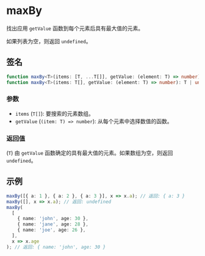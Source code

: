 # maxBy

找出应用 `getValue` 函数到每个元素后具有最大值的元素。

如果列表为空，则返回 `undefined`。

## 签名

```typescript
function maxBy<T>(items: [T, ...T[]], getValue: (element: T) => number): T;
function maxBy<T>(items: T[], getValue: (element: T) => number): T | undefined;
```

### 参数

- `items` (`T[]`): 要搜索的元素数组。
- `getValue` (`(item: T) => number`): 从每个元素中选择数值的函数。

### 返回值

(`T`) 由 `getValue` 函数确定的具有最大值的元素。如果数组为空，则返回 `undefined`。

## 示例

```typescript
maxBy([{ a: 1 }, { a: 2 }, { a: 3 }], x => x.a); // 返回: { a: 3 }
maxBy([], x => x.a); // 返回: undefined
maxBy(
  [
    { name: 'john', age: 30 },
    { name: 'jane', age: 28 },
    { name: 'joe', age: 26 },
  ],
  x => x.age
); // 返回: { name: 'john', age: 30 }
```
